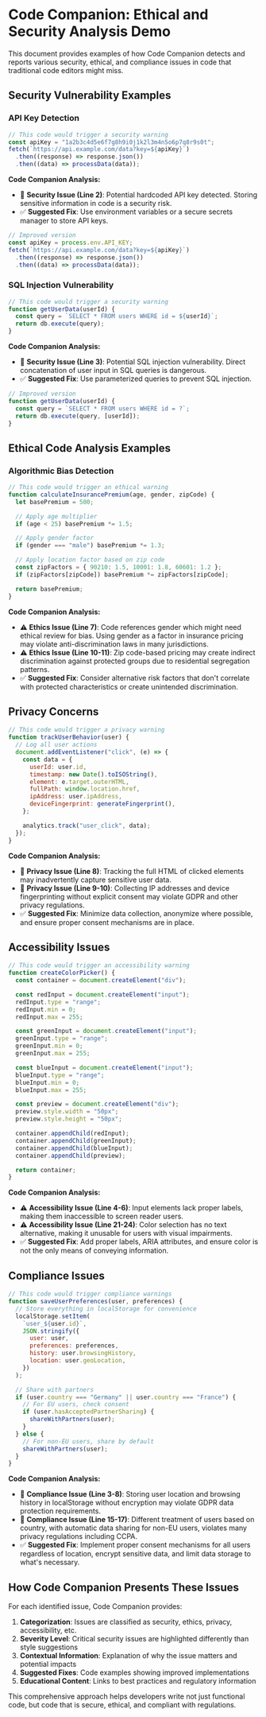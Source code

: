 # Code Companion: Ethical and Security Analysis Demo

This document provides examples of how Code Companion detects and reports various security, ethical, and compliance issues in code that traditional code editors might miss.

## Security Vulnerability Examples

### API Key Detection

```javascript
// This code would trigger a security warning
const apiKey = "1a2b3c4d5e6f7g8h9i0j1k2l3m4n5o6p7q8r9s0t";
fetch(`https://api.example.com/data?key=${apiKey}`)
  .then((response) => response.json())
  .then((data) => processData(data));
```

**Code Companion Analysis:**

- 🚨 **Security Issue (Line 2)**: Potential hardcoded API key detected. Storing sensitive information in code is a security risk.
- ✅ **Suggested Fix**: Use environment variables or a secure secrets manager to store API keys.

```javascript
// Improved version
const apiKey = process.env.API_KEY;
fetch(`https://api.example.com/data?key=${apiKey}`)
  .then((response) => response.json())
  .then((data) => processData(data));
```

### SQL Injection Vulnerability

```javascript
// This code would trigger a security warning
function getUserData(userId) {
  const query = `SELECT * FROM users WHERE id = ${userId}`;
  return db.execute(query);
}
```

**Code Companion Analysis:**

- 🚨 **Security Issue (Line 3)**: Potential SQL injection vulnerability. Direct concatenation of user input in SQL queries is dangerous.
- ✅ **Suggested Fix**: Use parameterized queries to prevent SQL injection.

```javascript
// Improved version
function getUserData(userId) {
  const query = `SELECT * FROM users WHERE id = ?`;
  return db.execute(query, [userId]);
}
```

## Ethical Code Analysis Examples

### Algorithmic Bias Detection

```javascript
// This code would trigger an ethical warning
function calculateInsurancePremium(age, gender, zipCode) {
  let basePremium = 500;

  // Apply age multiplier
  if (age < 25) basePremium *= 1.5;

  // Apply gender factor
  if (gender === "male") basePremium *= 1.3;

  // Apply location factor based on zip code
  const zipFactors = { 90210: 1.5, 10001: 1.8, 60601: 1.2 };
  if (zipFactors[zipCode]) basePremium *= zipFactors[zipCode];

  return basePremium;
}
```

**Code Companion Analysis:**

- ⚠️ **Ethics Issue (Line 7)**: Code references gender which might need ethical review for bias. Using gender as a factor in insurance pricing may violate anti-discrimination laws in many jurisdictions.
- ⚠️ **Ethics Issue (Line 10-11)**: Zip code-based pricing may create indirect discrimination against protected groups due to residential segregation patterns.
- ✅ **Suggested Fix**: Consider alternative risk factors that don't correlate with protected characteristics or create unintended discrimination.

## Privacy Concerns

```javascript
// This code would trigger a privacy warning
function trackUserBehavior(user) {
  // Log all user actions
  document.addEventListener("click", (e) => {
    const data = {
      userId: user.id,
      timestamp: new Date().toISOString(),
      element: e.target.outerHTML,
      fullPath: window.location.href,
      ipAddress: user.ipAddress,
      deviceFingerprint: generateFingerprint(),
    };

    analytics.track("user_click", data);
  });
}
```

**Code Companion Analysis:**

- 🚨 **Privacy Issue (Line 8)**: Tracking the full HTML of clicked elements may inadvertently capture sensitive user data.
- 🚨 **Privacy Issue (Line 9-10)**: Collecting IP addresses and device fingerprinting without explicit consent may violate GDPR and other privacy regulations.
- ✅ **Suggested Fix**: Minimize data collection, anonymize where possible, and ensure proper consent mechanisms are in place.

## Accessibility Issues

```javascript
// This code would trigger an accessibility warning
function createColorPicker() {
  const container = document.createElement("div");

  const redInput = document.createElement("input");
  redInput.type = "range";
  redInput.min = 0;
  redInput.max = 255;

  const greenInput = document.createElement("input");
  greenInput.type = "range";
  greenInput.min = 0;
  greenInput.max = 255;

  const blueInput = document.createElement("input");
  blueInput.type = "range";
  blueInput.min = 0;
  blueInput.max = 255;

  const preview = document.createElement("div");
  preview.style.width = "50px";
  preview.style.height = "50px";

  container.appendChild(redInput);
  container.appendChild(greenInput);
  container.appendChild(blueInput);
  container.appendChild(preview);

  return container;
}
```

**Code Companion Analysis:**

- ⚠️ **Accessibility Issue (Line 4-6)**: Input elements lack proper labels, making them inaccessible to screen reader users.
- ⚠️ **Accessibility Issue (Line 21-24)**: Color selection has no text alternative, making it unusable for users with visual impairments.
- ✅ **Suggested Fix**: Add proper labels, ARIA attributes, and ensure color is not the only means of conveying information.

## Compliance Issues

```javascript
// This code would trigger compliance warnings
function saveUserPreferences(user, preferences) {
  // Store everything in localStorage for convenience
  localStorage.setItem(
    `user_${user.id}`,
    JSON.stringify({
      user: user,
      preferences: preferences,
      history: user.browsingHistory,
      location: user.geoLocation,
    })
  );

  // Share with partners
  if (user.country === "Germany" || user.country === "France") {
    // For EU users, check consent
    if (user.hasAcceptedPartnerSharing) {
      shareWithPartners(user);
    }
  } else {
    // For non-EU users, share by default
    shareWithPartners(user);
  }
}
```

**Code Companion Analysis:**

- 🚨 **Compliance Issue (Line 3-8)**: Storing user location and browsing history in localStorage without encryption may violate GDPR data protection requirements.
- 🚨 **Compliance Issue (Line 15-17)**: Different treatment of users based on country, with automatic data sharing for non-EU users, violates many privacy regulations including CCPA.
- ✅ **Suggested Fix**: Implement proper consent mechanisms for all users regardless of location, encrypt sensitive data, and limit data storage to what's necessary.

## How Code Companion Presents These Issues

For each identified issue, Code Companion provides:

1. **Categorization**: Issues are classified as security, ethics, privacy, accessibility, etc.
2. **Severity Level**: Critical security issues are highlighted differently than style suggestions
3. **Contextual Information**: Explanation of why the issue matters and potential impacts
4. **Suggested Fixes**: Code examples showing improved implementations
5. **Educational Content**: Links to best practices and regulatory information

This comprehensive approach helps developers write not just functional code, but code that is secure, ethical, and compliant with regulations.
